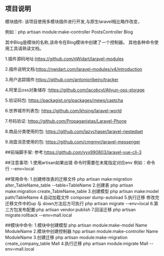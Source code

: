 ## 项目说明

模块插件:
该项目使用多模块插件进行开发,与原生laravel相比略作改变，

例如：php artisan module:make-controller PostsController Blog

其中Blog是模块的名称,该命令在Blog模块中创建了一个控制器。
其他各种命令使用工具请熟读文档。

1.插件源码地址:https://github.com/nWidart/laravel-modules

2.插件说明文档:https://nwidart.com/laravel-modules/v4/introduction

3.用户追踪插件:https://github.com/antonioribeiro/tracker

4.阿里云oss对象储存 :https://github.com/jacobcyl/Aliyun-oss-storage

5.验证码包: https://packagist.org/packages/mews/captcha

6.世界城市列表包: https://github.com/khsing/laravel-world

7.号码验证: https://github.com/Propaganistas/Laravel-Phone

8.商品分类使用的包: https://github.com/lazychaser/laravel-nestedset

9.询盘消息使用的包: https://github.com/cmgmyr/laravel-messenger

##前端脚手架:
参考:https://github.com/yyx990803/laravel-vue-cli-3

##注意事项:
1.使用artisan如果出错 命令时需要在末尾指定对应env 例如：命令行 --env=local

##常用命令:
1.创建修改表的迁移文件 php artisan make:migration alter_TableName_table  --table=TableName
2.创建表 php artisan make:migration create_TableName_table
3.创建模型 php artisan make:model path/TableName
4.自动加载文件 composer dump-autoload
5.执行迁移 修改完迁移文件中的up 与 down方法后方可执行 php artisan migrate --env=local
6.第三方包发布配置:php artisan vendor:publish
7.回滚迁移 php artisan migrate:rollback  --env=mall.local


##模块中命令:
1.模块中创建模型 php artisan module:make-model Name ModuleName
2.模块中创建控制器 hpp artisan module:make-controller Name ModuleName
3.创建迁移 php artisan module:make-migration create_company_table Mall
4.执行迁移 php artisan module:migrate Mall --env=mall.local